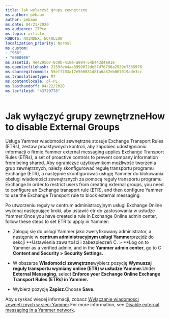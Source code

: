```yaml
---
title: Jak wyłączyć grupy zewnętrzne
ms.author: pebaum
author: pebaum
ms.date: 04/21/2020
ms.audience: ITPro
ms.topic: article
ROBOTS: NOINDEX, NOFOLLOW
localization_priority: Normal
ms.custom:
- "966"
- "6000006"
ms.assetid: 4e429507-039b-410e-a994-54b443d4e91e
ms.openlocfilehash: 2159feb4aa3999072de57d76790a2959c7355976
ms.sourcegitcommit: 55eff703a17e500681d8fa6a87eb067019ade3cc
ms.translationtype: MT
ms.contentlocale: pl-PL
ms.lasthandoff: 04/22/2020
ms.locfileid: "43720778"
---
```

# <a name="how-to-disable-external-groups"></a><span data-ttu-id="956e6-102">Jak wyłączyć grupy zewnętrzne</span><span class="sxs-lookup"><span data-stu-id="956e6-102">How to disable External Groups</span></span>

<span data-ttu-id="956e6-103">Usługa Yammer wiadomości zewnętrzne stosuje Exchange Transport Rules (ETRs), zestaw proaktywnych kontroli, aby zapobiec udostępnianiu informacji o firmie.</span><span class="sxs-lookup"><span data-stu-id="956e6-103">Yammer external messaging applies Exchange Transport Rules (ETRs), a set of proactive controls to prevent company information from being shared.</span></span> <span data-ttu-id="956e6-104">Aby ograniczyć użytkownikom możliwość tworzenia grup zewnętrznych, należy skonfigurować regułę transportu programu Exchange (ETR), a następnie skonfigurować usługę Yammer do blokowania obsługi wiadomości zewnętrznych za pomocą reguły transportu programu Exchange.</span><span class="sxs-lookup"><span data-stu-id="956e6-104">In order to restrict users from creating external groups, you need to configure an Exchange transport rule (ETR), and then configure Yammer to use the Exchange Transport rule to block external messaging.</span></span>
  
<span data-ttu-id="956e6-105">Po utworzeniu reguły w centrum administracyjnym usługi Exchange Online wykonaj następujące kroki, aby ustawić etr do zastosowania w usłudze Yammer:</span><span class="sxs-lookup"><span data-stu-id="956e6-105">Once you have created a rule in Exchange Online admin center, follow these steps to set ETR to apply in Yammer:</span></span>
  
- <span data-ttu-id="956e6-106">Zaloguj się do usługi Yammer jako zweryfikowany administrator, a następnie w **centrum administracyjnym usługi Yammer**przejdź do sekcji \*\*Ustawienia zawartości i zabezpieczeń C. \> \*\*</span><span class="sxs-lookup"><span data-stu-id="956e6-106">Log on to Yammer as a verified admin, and in the **Yammer admin center**, go to C **Content and Security \> Security Settings.**</span></span>

- <span data-ttu-id="956e6-107">W obszarze **Wiadomości zewnętrzne**wybierz pozycję **Wymuszaj reguły transportu wymiany online (ETR) w usłudze Yammer.**</span><span class="sxs-lookup"><span data-stu-id="956e6-107">Under **External Messaging**, select **Enforce your Exchange Online Exchange Transport Rules (ETRs) in Yammer.**</span></span>

- <span data-ttu-id="956e6-108">Wybierz pozycję **Zapisz**.</span><span class="sxs-lookup"><span data-stu-id="956e6-108">Choose **Save**.</span></span>

<span data-ttu-id="956e6-109">Aby uzyskać więcej informacji, zobacz [Wyłączanie wiadomości zewnętrznych w sieci Yammer](https://docs.microsoft.com/yammer/work-with-external-users/disable-external-messaging).</span><span class="sxs-lookup"><span data-stu-id="956e6-109">For more information, see [Disable external messaging in a Yammer network](https://docs.microsoft.com/yammer/work-with-external-users/disable-external-messaging).</span></span>
  